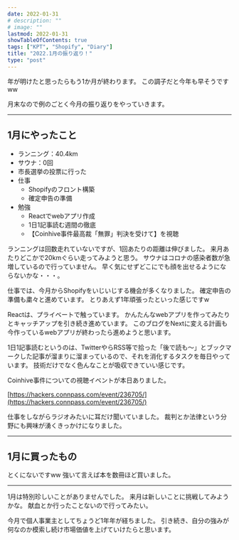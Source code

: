 ```yaml
---
date: 2022-01-31
# description: ""
# image: ""
lastmod: 2022-01-31
showTableOfContents: true
tags: ["KPT", "Shopify", "Diary"]
title: "2022.1月の振り返り！"
type: "post"
---
```


年が明けたと思ったらもう1か月が終わります。
この調子だと今年も早そうですww

月末なので例のごとく今月の振り返りをやっていきます。

---

## 1月にやったこと

- ランニング：40.4km
- サウナ：0回
- 市長選挙の投票に行った
- 仕事
  - Shopifyのフロント構築
  - 確定申告の準備
- 勉強
  - Reactでwebアプリ作成
  - 1日1記事読む週間の徹底
  - 【Coinhive事件最高裁「無罪」判決を受けて】を視聴

ランニングは回数走れていないですが、1回あたりの距離は伸びました。
来月あたりどこかで20kmぐらい走ってみようと思う。
サウナはコロナの感染者数が急増しているので行っていません。
早く気にせずどこにでも顔を出せるようにならないかな・・・。

仕事では、今月からShopifyをいじいじする機会が多くなりました。
確定申告の準備も粛々と進めています。
とりあえず1年頑張ったといった感じですw

Reactは、プライベートで触っています。
かんたんなwebアプリを作ってみたりとキャッチアップを引き続き進めています。
このブログをNextに変える計画も今作っているwebアプリが終わったら進めようと思います。

1日1記事読むというのは、TwitterやらRSS等で拾った「後で読も〜」とブックマークした記事が溜まりに溜まっているので、それを消化するタスクを毎日やっています。
技術だけでなく色んなことが吸収できていい感じです。

Coinhive事件についての視聴イベントが本日ありました。

[https://hackers.connpass.com/event/236705/](https://hackers.connpass.com/event/236705/)

仕事をしながらラジオみたいに耳だけ聞いていました。
裁判とか法律という分野にも興味が湧くきっかけになりました。

---

## 1月に買ったもの

とくにないですww
強いて言えば本を数冊ほど買いました。

---

1月は特別珍しいことがありませんでした。
来月は新しいことに挑戦してみようかな。
献血とか行ったことないので行ってみたい。

今月で個人事業主としてちょうど1年年が経ちました。
引き続き、自分の強みが何なのか模索し続け市場価値を上げていけたらと思います。
